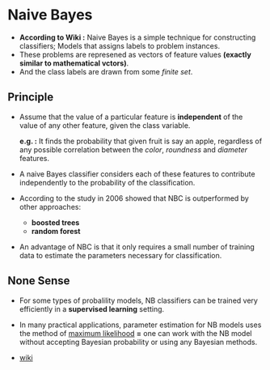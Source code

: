 # Naive Bayes

* __According to Wiki :__ Naive Bayes is a simple technique for constructing classifiers; Models that assigns labels to problem instances.
* These problems are represened as vectors of feature values __(exactly similar to mathematical vctors)__.
* And the class labels are drawn from some _finite set_.

## Principle

* Assume that the value of a particular feature is __independent__ of the value of any other feature, given the class variable.

    __e.g. :__ It finds the probability that given fruit is say an apple, regardless of any possible correlation between the _color_, _roundness_ and _diameter_ features.

* A naive Bayes classifier considers each of these features to contribute independently to the probability of the classification.
* According to the study in 2006 showed that NBC is outperformed by other approaches:
  * __boosted trees__
  * __random forest__
* An advantage of NBC is that it only requires a small number of training data to estimate the parameters necessary for classification.

## None Sense

* For some types of probalility models, NB classifiers can be trained very efficiently in a __supervised learning__ setting.
* In many practical applications, parameter estimation for NB models uses the method of [maximum likelihood](https://en.wikipedia.org/wiki/Maximum_likelihood) __=__ one can work with the NB model without accepting Bayesian probability or using any Bayesian methods.

* [wiki](https://en.wikipedia.org/wiki/Naive_Bayes_classifier)

